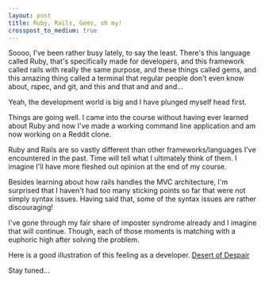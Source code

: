 ```yaml
---
layout: post
title: Ruby, Rails, Gems, oh my!
crosspost_to_medium: true
---
```

Soooo, I've been rather busy lately, to say the least. There's this language called Ruby, that's specifically made for developers, and this framework called rails with really the same purpose, and these things called gems, and this amazing thing called a terminal that regular people don't even know about, rspec, and git, and this and that and and and...

Yeah, the development world is big and I have plunged myself head first.

Things are going well. I came into the course without having ever learned about Ruby and now I've made a working command line application and am now working on a Reddit clone.

Ruby and Rails are so vastly different than other frameworks/languages I've encountered in the past. Time will tell what I ultimately think of them. I imagine I'll have more fleshed out opinion at the end of my course.

Besides learning about how rails handles the MVC architecture, I'm surprised that I haven't had too many sticking points so far that were not simply syntax issues. Having said that, some of the syntax issues are rather discouraging!

I've gone through my fair share of imposter syndrome already and I imagine that will continue. Though, each of those moments is matching with a euphoric high after solving the problem.

Here is a good illustration of this feeling as a developer. [Desert of Despair](http://s3.amazonaws.com/viking_education/web_development/blog/coding_is_hard_confidence_competence.png)

Stay tuned...
